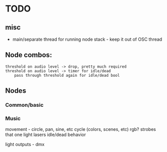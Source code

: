 # TODO

## misc

  * main/separate thread for running node stack - keep it out of OSC thread

## Node combos:
    threshold on audio level -> drop, pretty much required
    threshold on audio level -> timer for idle/dead
        pass through threshold again for idle/dead bool

## Nodes

### Common/basic

### Music


movement - circle, pan, sine, etc
cycle (colors, scenes, etc)
rgb?
strobes
that one light
lasers
idle/dead behavior

light outputs - dmx